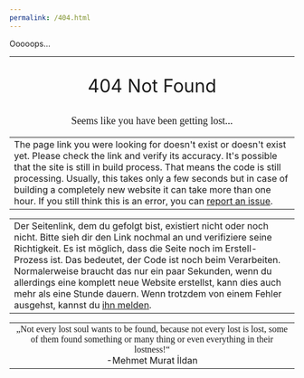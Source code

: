 ```yaml
---
permalink: /404.html
---
```

<p class="ch1">Ooooops...</p><hr />

<p style="text-align:center; font-size:32px">404 Not Found</p>

<p style="text-align:center; font-family:'Germania One', cursive; font-size:18px;">Seems like you have been getting lost...</p>  
<table class="error_table"><tr><td>The page link you were looking for doesn't exist or doesn't exist yet. Please check the link and verify its accuracy. It's possible that the site is still in build process. That means the code is still processing. Usually, this takes only a few seconds but in case of building a completely new website it can take more than one hour. If you still think this is an error, you can <a href="https://github.com/TheMAUN/TheMAUN.github.io/issues">report an issue</a>.</td></tr></table>

<table class="error_table"><tr><td>Der Seitenlink, dem du gefolgt bist, existiert nicht oder noch nicht. Bitte sieh dir den Link nochmal an und verifiziere seine Richtigkeit. Es ist möglich, dass die Seite noch im Erstell-Prozess ist. Das bedeutet, der Code ist noch beim Verarbeiten. Normalerweise braucht das nur ein paar Sekunden, wenn du allerdings eine komplett neue Website erstellst, kann dies auch mehr als eine Stunde dauern. Wenn trotzdem von einem Fehler ausgehst, kannst du <a href="https://github.com/TheMAUN/TheMAUN.github.io/issues">ihn melden</a>.</td></tr></table>

<table><tr><td style="text-align:center;"><span style="font-family:'Germania One', cursive;">„Not every lost soul wants to be found, because not every lost is lost, some of them found something or many thing or even everything in their lostness!“</span><br />-Mehmet Murat İldan</td></tr></table>

